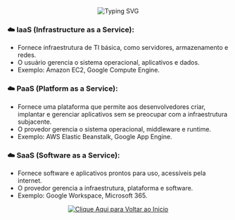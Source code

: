 <div align="center">
  <img src="https://readme-typing-svg.herokuapp.com?color=FFB6C1&size=30&center=true&vCenter=true&width=600&lines=✨+Modelos+de+Serviço+em+Nuvem+✨&repeat=true" alt="Typing SVG" />
</div>

### ☁️ IaaS (Infrastructure as a Service):
- Fornece infraestrutura de TI básica, como servidores, armazenamento e redes.
- O usuário gerencia o sistema operacional, aplicativos e dados.
- Exemplo: Amazon EC2, Google Compute Engine.

### ☁️ PaaS (Platform as a Service):
- Fornece uma plataforma que permite aos desenvolvedores criar, implantar e gerenciar aplicativos sem se preocupar com a infraestrutura subjacente.
- O provedor gerencia o sistema operacional, middleware e runtime.  
- Exemplo: AWS Elastic Beanstalk, Google App Engine.

### ☁️ SaaS (Software as a Service):
- Fornece software e aplicativos prontos para uso, acessíveis pela internet.
- O provedor gerencia a infraestrutura, plataforma e software.
- Exemplo: Google Workspace, Microsoft 365. 

<p align="center">
  <a href="https://github.com/samiramedeiros/Santander-Code-Girls-25/blob/main/Modules/Inicio.md">
    <img src="https://readme-typing-svg.herokuapp.com?color=FFB6C1&size=30&center=true&vCenter=true&width=600&lines=✨+Clique+Aqui+para+Voltar+ao+Inicio+✨&repeat=true" alt="Clique Aqui para Voltar ao Inicio" />
  </a>
</p>
